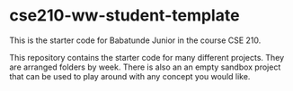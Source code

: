# cse210-ww-student-template
This is the starter code for Babatunde Junior in the course CSE 210.

This repository contains the starter code for many different projects. They are arranged folders by week. There is also an an empty sandbox project that can be used to play around with any concept you would like.
